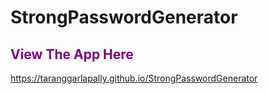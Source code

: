 # StrongPasswordGenerator
<h2 style="color: purple;">View The App Here</h2>
<a href = "https://taranggarlapally.github.io/StrongPasswordGenerator" target="_blank" >https://taranggarlapally.github.io/StrongPasswordGenerator</a>
